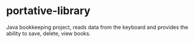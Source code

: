 #  portative-library

Java bookkeeping project, reads data from the keyboard and provides the ability to save, delete, view books.

